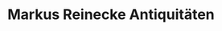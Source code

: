 ---
title: "Markus Reinecke Antiquitäten"
url: /bad-salzdetfurth/markus-reinecke-antiquitaeten/
shop: Antiquitäten
---
